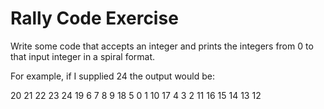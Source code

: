Rally Code Exercise
===================

Write some code that accepts an integer and prints the integers from 0 to that input integer in a spiral format.

For example, if I supplied 24 the output would be:

20 21 22 23 24
19 6 7 8 9
18 5 0 1 10
17 4 3 2 11
16 15 14 13 12